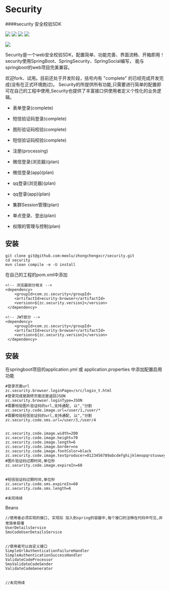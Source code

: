 # Security
####security 安全校验SDK 

[![](https://img.shields.io/badge/JDK-1.8-green.svg)]()
[![](https://img.shields.io/badge/maven-3.5.0-green.svg)]()
[![](https://img.shields.io/badge/Powered_by-SpringBoot+SpringSecurity-green.svg)]()
[![](https://img.shields.io/badge/build-passing-green.svg)]()

[![](http://progressed.io/bar/40?title=completed)]()

Security是一个web安全校验SDK，配置简单、功能完善、界面流畅、开箱即用！security使用SpringBoot、SpringSecurity、SpringSocial编写，
能与springboot的web项目完美兼容。

欢迎fork、试用。目前还处于开发阶段，括号内有 "complete" 的已经完成开发完成(没有在正式环境跑过)。
Security的所提供所有功能,只需要进行简单的配置即可在自己的工程中使用,Security也提供了丰富接口供使用者定义个性化的业务逻辑。

* 表单登录(complete)
* 短信验证码登录(complete)
* 图形验证码校验(complete)
* 短信验证码校验(complete)
* 注册(processing)


* 微信登录(浏览器)(plan)
* 微信登录(app)(plan)
* qq登录(浏览器)(plan)
* qq登录(app)(plan)


* 集群Session管理(plan)
* 单点登录、登出(plan)


* 权限的管理与控制(plan)



安装
---
```
git clone git@github.com:meolu/zhongchengxcr/security.git
cd security
mvn clean compile -e -U install
```

在自己的工程的pom.xml中添加

```
<!-- 浏览器部分相关 -->
<dependency>
    <groupId>com.zc.security</groupId>
    <artifactId>ecurity-browser</artifactId>
    <version>${zc.security.version}</version>
 </dependency>

<!-- JWT部分 -->
<dependency>
    <groupId>com.zc.security</groupId>
    <artifactId>ecurity-browser</artifactId>
    <version>${zc.security.version}</version>
 </dependency>
```
安装
---

在springboot项目的application.yml 或 application.properties 中添加配置启用功能
```
#登录页面url
zc.security.browser.loginPage=/src/login_t.html
#登录完成是跳转页面还是返回JSON
zc.security.browser.loginType=JSON
#需要校验图片验证码的url,支持通配, 以","分割
zc.security.code.image.url=/user/1,/user/*
#需要校验短信验证码的url,支持通配, 以","分割
zc.security.code.sms.url=/user/3,/user/4


zc.security.code.image.width=200
zc.security.code.image.height=70
zc.security.code.image.length=6
zc.security.code.image.border=no
zc.security.code.image.fontColor=black
zc.security.code.image.textproducer=0123456789abcdefghijklmnopqrstuvwxyz
#图片验证码过期时间,单位秒
zc.security.code.image.expireIn=60


#短信验证码过期时间,单位秒
zc.security.code.sms.expireIn=60
zc.security.code.sms.length=6

#未完待续

```


Beans
```
//使用者必须实现的接口, 实现后 加入到spring的容器中,每个接口的注释在代码中可见,非常简单易懂
UserDetailsService
SmsCodeUserDetailsService


//使用者可以自定义接口
SimpleUrlAuthenticationFailureHandler
SimpleAuthenticationSuccessHandler
ValidateCodeProcessor
SmsValidateCodeSender
ValidateCodeGenerator


//未完待续
```


